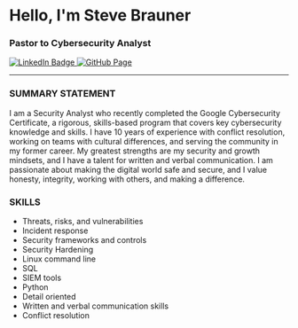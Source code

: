 # Hello, I'm Steve Brauner

###  Pastor to Cybersecurity Analyst

<div id="badges">
  <a href="https://linkedin.com/in/stevenbrauner">
     <img src="https://img.shields.io/badge/LinkedIn-blue?logo=linkedin&logoColor=white&style=for-the-badge" alt="LinkedIn Badge">
  </a>
  <a href="https://stevebrauner.github.io">
    <img src="https://img.shields.io/badge/GitHub%20Page-blue?logo=github&logoColor=white&style=for-the-badge" alt="GitHub Page">
  </a>
</div>

---
### SUMMARY STATEMENT

I am a Security Analyst who recently completed the Google Cybersecurity Certificate, a rigorous, skills-based program that covers key cybersecurity knowledge and skills. I have 10 years of experience with conflict resolution, working on teams with cultural differences, and serving the community in my former career. My greatest strengths are my security and growth mindsets, and I have a talent for written and verbal communication. I am passionate about making the digital world safe and secure, and I value honesty, integrity, working with others, and making a difference.

### SKILLS

- Threats, risks, and vulnerabilities
- Incident response
- Security frameworks and controls
- Security Hardening
- Linux command line
- SQL
- SIEM tools
- Python
- Detail oriented
- Written and verbal communication skills
- Conflict resolution
